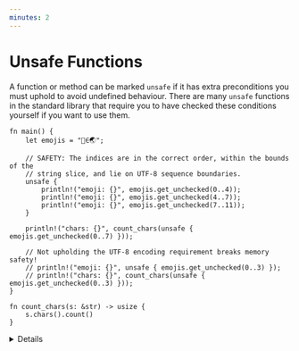 ```yaml
---
minutes: 2
---
```


# Unsafe Functions

A function or method can be marked `unsafe` if it has extra preconditions you
must uphold to avoid undefined behaviour. There are many `unsafe` functions in
the standard library that require you to have checked these conditions yourself
if you want to use them.

```rust,editable
fn main() {
    let emojis = "🗻∈🌏";

    // SAFETY: The indices are in the correct order, within the bounds of the
    // string slice, and lie on UTF-8 sequence boundaries.
    unsafe {
        println!("emoji: {}", emojis.get_unchecked(0..4));
        println!("emoji: {}", emojis.get_unchecked(4..7));
        println!("emoji: {}", emojis.get_unchecked(7..11));
    }

    println!("chars: {}", count_chars(unsafe { emojis.get_unchecked(0..7) }));

    // Not upholding the UTF-8 encoding requirement breaks memory safety!
    // println!("emoji: {}", unsafe { emojis.get_unchecked(0..3) });
    // println!("chars: {}", count_chars(unsafe { emojis.get_unchecked(0..3) }));
}

fn count_chars(s: &str) -> usize {
    s.chars().count()
}
```

<details>

[`get_unchecked`], like most `_unchecked` functions, is unsafe because it can
create UB if the given range is incorrect. 

[`get_unchecked`]: https://doc.rust-lang.org/std/primitive.str.html#method.get_unchecked

</details>
